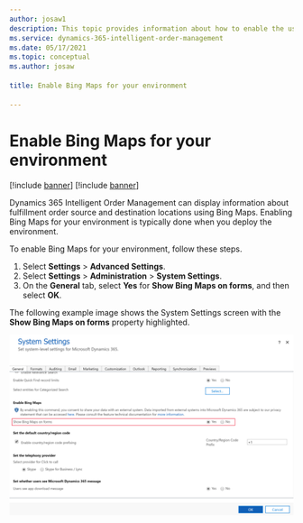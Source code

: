 ```yaml
---
author: josaw1
description: This topic provides information about how to enable the use of Bing Maps for your Dynamics 365 Intelligent Order Management environment.
ms.service: dynamics-365-intelligent-order-management
ms.date: 05/17/2021
ms.topic: conceptual
ms.author: josaw

title: Enable Bing Maps for your environment

---
```



# Enable Bing Maps for your environment

[!include [banner](includes/banner.md)]
[!include [banner](includes/preview-banner.md)]

Dynamics 365 Intelligent Order Management can display information about fulfillment order source and destination locations using Bing Maps. Enabling Bing Maps for your environment is typically done when you deploy the environment. 

To enable Bing Maps for your environment, follow these steps.

1.	Select **Settings** > **Advanced Settings**.
2.	Select **Settings** > **Administration** > **System Settings**.
3.	On the **General** tab, select **Yes** for **Show Bing Maps on forms**, and then select **OK**.

The following example image shows the System Settings screen with the **Show Bing Maps on forms** property highlighted.

![System Setting page with Show Bing Maps on forms field highlighted](media/system-settings-show-bing-maps.png)


